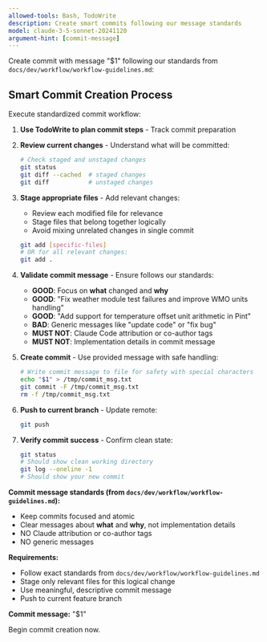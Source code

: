 ```yaml
---
allowed-tools: Bash, TodoWrite
description: Create smart commits following our message standards
model: claude-3-5-sonnet-20241120
argument-hint: [commit-message]
---
```


Create commit with message "$1" following our standards from `docs/dev/workflow/workflow-guidelines.md`:

## Smart Commit Creation Process

Execute standardized commit workflow:

1. **Use TodoWrite to plan commit steps** - Track commit preparation

2. **Review current changes** - Understand what will be committed:
   ```bash
   # Check staged and unstaged changes
   git status
   git diff --cached  # staged changes
   git diff           # unstaged changes
   ```

3. **Stage appropriate files** - Add relevant changes:
   - Review each modified file for relevance
   - Stage files that belong together logically
   - Avoid mixing unrelated changes in single commit
   ```bash
   git add [specific-files]
   # OR for all relevant changes:
   git add .
   ```

4. **Validate commit message** - Ensure follows our standards:
   - **GOOD**: Focus on **what** changed and **why**
   - **GOOD**: "Fix weather module test failures and improve WMO units handling"
   - **GOOD**: "Add support for temperature offset unit arithmetic in Pint"
   - **BAD**: Generic messages like "update code" or "fix bug"
   - **MUST NOT**: Claude Code attribution or co-author tags
   - **MUST NOT**: Implementation details in commit message

5. **Create commit** - Use provided message with safe handling:
   ```bash
   # Write commit message to file for safety with special characters
   echo "$1" > /tmp/commit_msg.txt
   git commit -F /tmp/commit_msg.txt
   rm -f /tmp/commit_msg.txt
   ```

6. **Push to current branch** - Update remote:
   ```bash
   git push
   ```

7. **Verify commit success** - Confirm clean state:
   ```bash
   git status
   # Should show clean working directory
   git log --oneline -1
   # Should show your new commit
   ```

**Commit message standards (from `docs/dev/workflow/workflow-guidelines.md`):**
- Keep commits focused and atomic
- Clear messages about **what** and **why**, not implementation details
- NO Claude attribution or co-author tags
- NO generic messages

**Requirements:**
- Follow exact standards from `docs/dev/workflow/workflow-guidelines.md`
- Stage only relevant files for this logical change
- Use meaningful, descriptive commit message
- Push to current feature branch

**Commit message:** "$1"

Begin commit creation now.